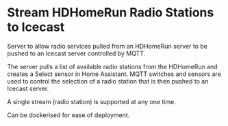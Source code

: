 # Stream HDHomeRun Radio Stations to Icecast

Server to allow radio services pulled from an HDHomeRun server to be pushed to an Icecast server 
controlled by MQTT.

The server pulls a list of available radio stations from the HDHomeRun and creates a Select sensor in
Home Assistant. MQTT switches and sensors are used to control the selection of a radio station 
that is then pushed to an Icecast server.

A single stream (radio station) is supported at any one time.

Can be dockerised for ease of deployment.

